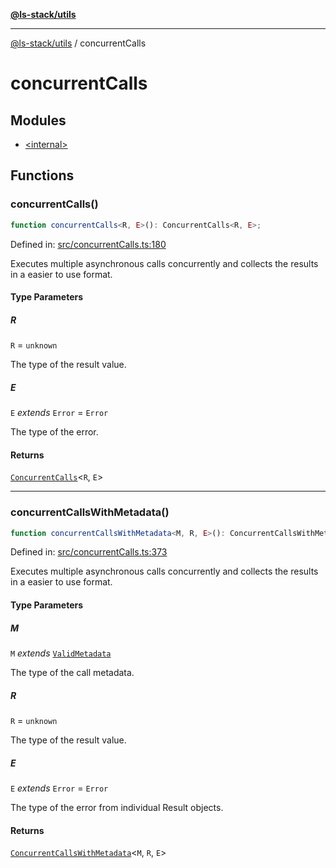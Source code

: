 [**@ls-stack/utils**](../README.md)

***

[@ls-stack/utils](../modules.md) / concurrentCalls

# concurrentCalls

## Modules

- [\<internal\>](-internal-.md)

## Functions

### concurrentCalls()

```ts
function concurrentCalls<R, E>(): ConcurrentCalls<R, E>;
```

Defined in: [src/concurrentCalls.ts:180](https://github.com/lucasols/utils/blob/main/src/concurrentCalls.ts#L180)

Executes multiple asynchronous calls concurrently and collects the results in a easier to use format.

#### Type Parameters

##### R

`R` = `unknown`

The type of the result value.

##### E

`E` *extends* `Error` = `Error`

The type of the error.

#### Returns

[`ConcurrentCalls`](-internal-.md#concurrentcalls)\<`R`, `E`\>

***

### concurrentCallsWithMetadata()

```ts
function concurrentCallsWithMetadata<M, R, E>(): ConcurrentCallsWithMetadata<M, R, E>;
```

Defined in: [src/concurrentCalls.ts:373](https://github.com/lucasols/utils/blob/main/src/concurrentCalls.ts#L373)

Executes multiple asynchronous calls concurrently and collects the results in a easier to use format.

#### Type Parameters

##### M

`M` *extends* [`ValidMetadata`](-internal-.md#validmetadata)

The type of the call metadata.

##### R

`R` = `unknown`

The type of the result value.

##### E

`E` *extends* `Error` = `Error`

The type of the error from individual Result objects.

#### Returns

[`ConcurrentCallsWithMetadata`](-internal-.md#concurrentcallswithmetadata)\<`M`, `R`, `E`\>
